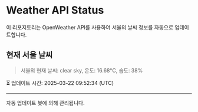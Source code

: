 
# Weather API Status

이 리포지토리는 OpenWeather API를 사용하여 서울의 날씨 정보를 자동으로 업데이트합니다.

## 현재 서울 날씨
> 서울의 현재 날씨: clear sky, 온도: 16.68°C, 습도: 38%

⏳ 업데이트 시간: 2025-03-22 09:52:34 (UTC)

---
자동 업데이트 봇에 의해 관리됩니다.
